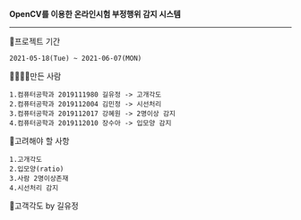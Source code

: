 **OpenCV를 이용한 온라인시험 부정행위 감지 시스템**


<hr>

📅프로젝트 기간

    2021-05-18(Tue) ~ 2021-06-07(MON)


👨‍👩‍👧‍👧만든 사람
     
     
    1.컴퓨터공학과 2019111980 길유정 -> 고개각도
    2.컴퓨터공학과 2019112004 김민정 -> 시선처리
    3.컴퓨터공학과 2019112017 강혜원 -> 2명이상 감지
    4.컴퓨터공학과 2019112010 장수아 -> 입모양 감지
    
    
📖고려해야 할 사항

    1.고개각도
    2.입모양(ratio)
    3.사람 2명이상존재
    4.시선처리 감지
    
    
🌝고객각도 by 길유정
    
